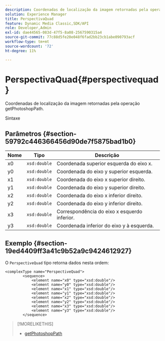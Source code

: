 ```yaml
---
description: Coordenadas de localização da imagem retornadas pela operação getPhotoshopPath.
solution: Experience Manager
title: PerspectivaQuad
feature: Dynamic Media Classic,SDK/API
role: Developer,Admin
exl-id: dae44565-083d-47f5-8a08-2567590315a4
source-git-commit: 77c88d5fe20e048f6fad2bb23cb1abe090793acf
workflow-type: tm+mt
source-wordcount: '72'
ht-degree: 11%

---
```


# PerspectivaQuad{#perspectivequad}

Coordenadas de localização da imagem retornadas pela operação getPhotoshopPath.

Sintaxe

## Parâmetros {#section-59792c446366456d90de7f5875bad1b0}

| Nome | Tipo | Descrição |
|---|---|---|
| x0 | `xsd:double` | Coordenada superior esquerda do eixo x. |
| y0 | `xsd:double` | Coordenada do eixo y superior esquerda. |
| x1 | `xsd:double` | Coordenada do eixo x superior direito. |
| y1 | `xsd:double` | Coordenada do eixo y superior direito. |
| x2 | `xsd:double` | Coordenada do eixo x inferior direito. |
| y2 | `xsd:double` | Coordenada do eixo y inferior direito. |
| x3 | `xsd:double` | Correspondência do eixo x esquerdo inferior. |
| y3 | `xsd:double` | Coordenada inferior do eixo y à esquerda. |

## Exemplo {#section-19ed4409ff3a41c9b52a9c9424612927}

O `PerspectiveQuad` tipo retorna dados nesta ordem:

```
<complexType name="PerspectiveQuad">
        <sequence>
            <element name="x0" type="xsd:double"/>
            <element name="y0" type="xsd:double"/>
            <element name="x1" type="xsd:double"/>
            <element name="y1" type="xsd:double"/>
            <element name="x2" type="xsd:double"/>
            <element name="y2" type="xsd:double"/>
            <element name="x3" type="xsd:double"/>
            <element name="y3" type="xsd:double"/>
        </sequence>
```

>[!MORELIKETHIS]
>
>* [getPhotoshopPath](../../operations/c-operations-intro/c-methods/r-get-photoshop-path.md#reference-545f902f84194951ac04e947fdc803b9)

